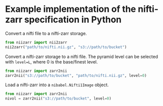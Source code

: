 # Example implementation of the nifti-zarr specification in Python

Convert a nifti file to a nifti-zarr storage.

```python
from niizarr import nii2zarr
nii2zarr("path/to/nifti.nii.gz", "s3://path/to/bucket")
```

Convert a nifti-zarr storage to a nifti file. The pyramid level can be selected with `level=L`, where 0 is the
base/finest level.

```python
from niizarr import zarr2nii
zarr2nii("s3://path/to/bucket", "path/to/nifti.nii.gz", level=0)
```

Load a nifti-zarr into a `nibabel.Nifti1Image` object.

```python
from niizarr import zarr2nii
nivol = zarr2nii("s3://path/to/bucket", level=0)
```
